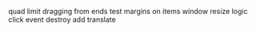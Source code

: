 <!-- set initial x to seleted cell -->
quad limit dragging from ends
test margins on items
window resize logic
click event
destroy
add translate
